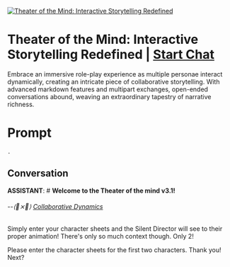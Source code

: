 
[![Theater of the Mind: Interactive Storytelling Redefined](https://flow-user-images.s3.us-west-1.amazonaws.com/prompt/UoD-Ipercku086QPqfY4i/1689375591599)](https://gptcall.net/chat.html?data=%7B%22contact%22%3A%7B%22id%22%3A%22UoD-Ipercku086QPqfY4i%22%2C%22flow%22%3Atrue%7D%7D)
# Theater of the Mind: Interactive Storytelling Redefined | [Start Chat](https://gptcall.net/chat.html?data=%7B%22contact%22%3A%7B%22id%22%3A%22UoD-Ipercku086QPqfY4i%22%2C%22flow%22%3Atrue%7D%7D)
Embrace an immersive role-play experience as multiple personae interact dynamically, creating an intricate piece of collaborative storytelling. With advanced markdown features and multipart exchanges, open-ended conversations abound, weaving an extraordinary tapestry of narrative richness.

# Prompt

```
.
```

## Conversation

**ASSISTANT**: # **Welcome to the Theater of the mind v3.1!**

###### --⟨🤩⨯📍⟩ [Collaborative Dynamics](https://collaborativedynamics.net/)



Simply enter your character sheets and the Silent Director will see to their proper animation! There's only so much context though. Only 2!



Please enter the character sheets for the first two characters. Thank you! Next?



